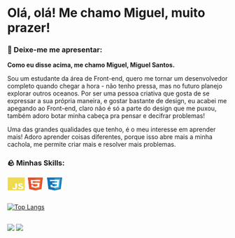<h1>Olá, olá! Me chamo Miguel, muito prazer!</h1>

<h3>👋 Deixe-me me apresentar:</h3>
<strong>Como eu disse acima, me chamo Miguel, Miguel Santos.</strong>
<p>
Sou um estudante da área de Front-end, quero me tornar um desenvolvedor completo quando chegar a hora - não tenho pressa, mas no futuro planejo explorar outros oceanos.
Por ser uma pessoa criativa que gosta de se expressar a sua própria maneira, e gostar bastante de design, eu acabei me apegando ao Front-end, claro não é só a parte do design que me puxou, também adoro botar minha cabeça pra pensar e decifrar problemas!  
</p>
<p>
Uma das grandes qualidades que tenho, é o meu interesse em aprender mais! Adoro aprender coisas diferentes, porque isso abre mais a minha cachola, me permite criar mais e resolver mais problemas.
</p>

### 🪨 Minhas Skills:
<div style="display: inline-block">
  <img align="center" alt="MeSGuel-Js" height="30" width="40" src="https://raw.githubusercontent.com/devicons/devicon/master/icons/javascript/javascript-plain.svg">
  <img align="center" alt="MeSGuel-HTML" height="30" width="40" src="https://raw.githubusercontent.com/devicons/devicon/master/icons/html5/html5-original.svg">
  <img align="center" alt="MeSGuel-CSS" height="30" width="40" src="https://raw.githubusercontent.com/devicons/devicon/master/icons/css3/css3-original.svg">
</div>

##

<div style="display: flex;">
  <a href="https://github.com/MeSGuel" />
  <img height="160em" src="https://github-readme-stats.vercel.app/api/top-langs/?username=MeSGuel&layout=compact&theme=dark&langs_count=10&card_width=400&custom_height=300" alt="Top Langs">
</div>

##

<div> 
  <a target="_blank" href="https://www.linkedin.com/in/miguel-santos-795ba631a/"><img src="https://img.shields.io/badge/-LinkedIn-%230077B5?style=for-the-badge&logo=linkedin&logoColor=white" target="_blank"></a> 
  <a href = "mailto:miguelmgsantos64@gmail.com" target="_blank"><img src="https://img.shields.io/badge/-Gmail-%23333?style=for-the-badge&logo=gmail&logoColor=white" target="_blank"></a>  
</div>
